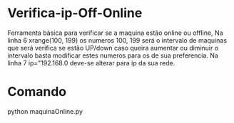 # Verifica-ip-Off-Online

Ferramenta básica para verificar se a maquina estão online ou offline,
Na linha 6 xrange(100, 199) os numeros 100, 199 será o intervalo de maquinas que será verifica se estão UP/down caso queira aumentar ou diminuir o intervalo basta modificar estes numeros para os de sua preferencia.
Na linha 7 ip="192.168.0 deve-se alterar para ip da sua rede.


# Comando
python maquinaOnline.py 
